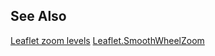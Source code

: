 

## See Also

[Leaflet zoom levels](https://leafletjs.com/examples/zoom-levels/)
[Leaflet.SmoothWheelZoom](https://github.com/mutsuyuki/Leaflet.SmoothWheelZoom)